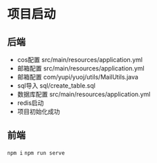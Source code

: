 # 项目启动

## 后端
- cos配置 src/main/resources/application.yml
- 邮箱配置 src/main/resources/application.yml
- 邮箱配置 com/yupi/yuoj/utils/MailUtils.java
- sql导入 sql/create_table.sql
- 数据库配置 src/main/resources/application.yml
- redis启动
- 项目初始化成功


## 前端

`npm i`
`npm run serve`
